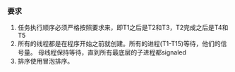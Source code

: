 ### 要求
1. 任务执行顺序必须严格按照要求来，即T1之后是T2和T3，T2完成之后是T4和T5
2. 所有的线程都是在程序开始之前就创建。所有的进程(T1-T15)等待，他们的信号量。
母线程保持等待，直到所有最底层的子进程都signaled
3. 排序使用冒泡排序。

